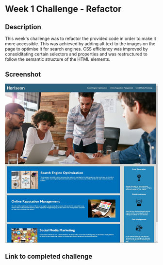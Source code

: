 # Week 1 Challenge - Refactor

## Description
This week's challenge was to refactor the provided code in order to make it more accessible. This was achieved by adding alt text to the images on the page to optimise it for search engines. CSS efficiency was improved by consolditating certain selectors and properties and was restructured to follow the semantic structure of the HTML elements. 

## Screenshot
![my completed version of the webpage, with the header navigation links and header image, cards with text and images at bottom and side](./Assets/screenshot.jpg)

##  Link to completed challenge
